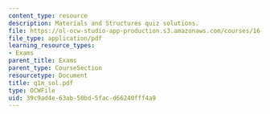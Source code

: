 ```yaml
---
content_type: resource
description: Materials and Structures quiz solutions.
file: https://ol-ocw-studio-app-production.s3.amazonaws.com/courses/16-01-unified-engineering-i-ii-iii-iv-fall-2005-spring-2006/39c9ad4e63ab50bd5facd66240fff4a9_q1m_sol.pdf
file_type: application/pdf
learning_resource_types:
- Exams
parent_title: Exams
parent_type: CourseSection
resourcetype: Document
title: q1m_sol.pdf
type: OCWFile
uid: 39c9ad4e-63ab-50bd-5fac-d66240fff4a9
---
```

